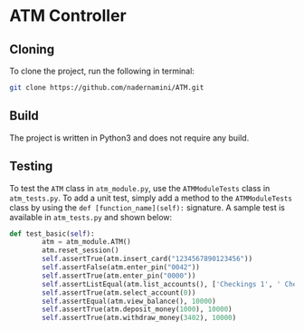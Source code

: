 # ATM Controller

## Cloning
To clone the project, run the following in terminal:
```bash
git clone https://github.com/nadernamini/ATM.git
```
 
## Build
The project is written in Python3 and does not require any build.

## Testing
To test the `ATM` class in `atm_module.py`, use the `ATMModuleTests` class in `atm_tests.py`.
To add a unit test, simply add a method to the `ATMModuleTests` class by using the `def [function_name](self):` signature.
A sample test is available in `atm_tests.py` and shown below:
```python
def test_basic(self):
        atm = atm_module.ATM()
        atm.reset_session()
        self.assertTrue(atm.insert_card("1234567890123456"))
        self.assertFalse(atm.enter_pin("0042"))
        self.assertTrue(atm.enter_pin("0000"))
        self.assertListEqual(atm.list_accounts(), ['Checkings 1', ' Checkings 2', 'Savings 1'])
        self.assertTrue(atm.select_account(0))
        self.assertEqual(atm.view_balance(), 10000)
        self.assertTrue(atm.deposit_money(1000), 10000)
        self.assertTrue(atm.withdraw_money(3402), 10000)
```
